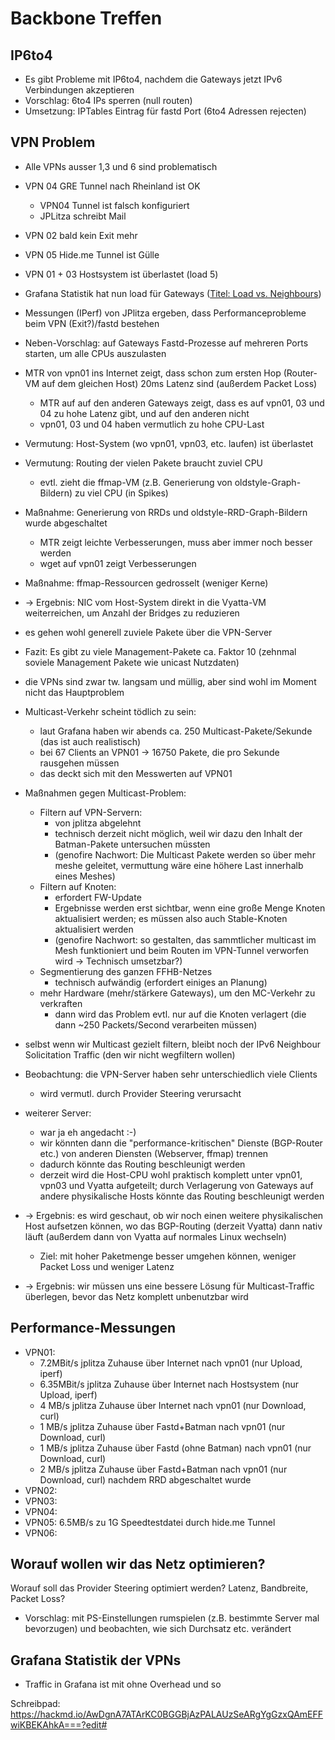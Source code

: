 # Backbone Treffen

## IP6to4
* Es gibt Probleme mit IP6to4, nachdem die Gateways jetzt IPv6 Verbindungen akzeptieren
* Vorschlag: 6to4 IPs sperren (null routen)
* Umsetzung: IPTables Eintrag für fastd Port (6to4 Adressen rejecten)

## VPN Problem
* Alle VPNs ausser 1,3 und 6 sind problematisch
* VPN 04 GRE Tunnel nach Rheinland ist OK
    * VPN04 Tunnel ist falsch konfiguriert
    * JPLitza schreibt Mail
* VPN 02 bald kein Exit mehr
* VPN 05 Hide.me Tunnel ist Gülle
* VPN 01 + 03 Hostsystem ist überlastet (load 5)
* Grafana Statistik hat nun load für Gateways ([Titel: Load vs. Neighbours](https://grafana.bremen.freifunk.net/dashboard/db/vpn-server))
* Messungen (IPerf) von JPlitza ergeben, dass Performanceprobleme beim VPN (Exit?)/fastd bestehen
* Neben-Vorschlag: auf Gateways Fastd-Prozesse auf mehreren Ports starten, um alle CPUs auszulasten
* MTR von vpn01 ins Internet zeigt, dass schon zum ersten Hop (Router-VM auf dem gleichen Host) 20ms Latenz sind (außerdem Packet Loss)
    * MTR auf auf den anderen Gateways zeigt, dass es auf vpn01, 03 und 04 zu hohe Latenz gibt, und auf den anderen nicht
    * vpn01, 03 und 04 haben vermutlich zu hohe CPU-Last
* Vermutung: Host-System (wo vpn01, vpn03, etc. laufen) ist überlastet
* Vermutung: Routing der vielen Pakete braucht zuviel CPU
    * evtl. zieht die ffmap-VM (z.B. Generierung von oldstyle-Graph-Bildern) zu viel CPU (in Spikes)
* Maßnahme: Generierung von RRDs und oldstyle-RRD-Graph-Bildern wurde abgeschaltet
    * MTR zeigt leichte Verbesserungen, muss aber immer noch besser werden
    * wget auf vpn01 zeigt Verbesserungen
* Maßnahme: ffmap-Ressourcen gedrosselt (weniger Kerne)
* -> Ergebnis: NIC vom Host-System direkt in die Vyatta-VM weiterreichen, um Anzahl der Bridges zu reduzieren
* es gehen wohl generell zuviele Pakete über die VPN-Server

* Fazit: Es gibt zu viele Management-Pakete ca. Faktor 10 (zehnmal soviele Management Pakete wie unicast Nutzdaten)
* die VPNs sind zwar tw. langsam und müllig, aber sind wohl im Moment nicht das Hauptproblem

* Multicast-Verkehr scheint tödlich zu sein:
    * laut Grafana haben wir abends ca. 250 Multicast-Pakete/Sekunde (das ist auch realistisch)
    * bei 67 Clients an VPN01 -> 16750 Pakete, die pro Sekunde rausgehen müssen
    * das deckt sich mit den Messwerten auf VPN01
* Maßnahmen gegen Multicast-Problem:
    * Filtern auf VPN-Servern:
        * von jplitza abgelehnt
        * technisch derzeit nicht möglich, weil wir dazu den Inhalt der Batman-Pakete untersuchen müssten
        * (genofire Nachwort: Die Multicast Pakete werden so über mehr meshe geleitet, vermuttung wäre eine höhere Last innerhalb eines Meshes)
    * Filtern auf Knoten:
        * erfordert FW-Update
        * Ergebnisse werden erst sichtbar, wenn eine große Menge Knoten aktualisiert werden; es müssen also auch Stable-Knoten aktualisiert werden
        * (genofire Nachwort: so gestalten, das sammtlicher multicast im Mesh funktioniert und beim Routen im VPN-Tunnel verworfen wird -> Technisch umsetzbar?)
    * Segmentierung des ganzen FFHB-Netzes
        * technisch aufwändig (erfordert einiges an Planung)
    * mehr Hardware (mehr/stärkere Gateways), um den MC-Verkehr zu verkraften
        * dann wird das Problem evtl. nur auf die Knoten verlagert (die dann ~250 Packets/Second verarbeiten müssen)
* selbst wenn wir Multicast gezielt filtern, bleibt noch der IPv6 Neighbour Solicitation Traffic (den wir nicht wegfiltern wollen)


* Beobachtung: die VPN-Server haben sehr unterschiedlich viele Clients
    * wird vermutl. durch Provider Steering verursacht

* weiterer Server:
    * war ja eh angedacht :-)
    * wir könnten dann die "performance-kritischen" Dienste (BGP-Router etc.) von anderen Diensten (Webserver, ffmap) trennen
    * dadurch könnte das Routing beschleunigt werden
    * derzeit wird die Host-CPU wohl praktisch komplett unter vpn01, vpn03 und Vyatta aufgeteilt; durch Verlagerung von Gateways auf andere physikalische Hosts könnte das Routing beschleunigt werden
* -> Ergebnis: es wird geschaut, ob wir noch einen weitere physikalischen Host aufsetzen können, wo das BGP-Routing (derzeit Vyatta) dann nativ läuft (außerdem dann von Vyatta auf normales Linux wechseln)
    * Ziel: mit hoher Paketmenge besser umgehen können, weniger Packet Loss und weniger Latenz

* -> Ergebnis: wir müssen uns eine bessere Lösung für Multicast-Traffic überlegen, bevor das Netz komplett unbenutzbar wird


## Performance-Messungen
* VPN01: 
    * 7.2MBit/s jplitza Zuhause über Internet nach vpn01 (nur Upload, iperf)
    * 6.35MBit/s jplitza Zuhause über Internet nach Hostsystem (nur Upload, iperf)
    * 4 MB/s jplitza Zuhause über Internet nach vpn01 (nur Download, curl)
    * 1 MB/s jplitza Zuhause über Fastd+Batman nach vpn01 (nur Download, curl)
    * 1 MB/s jplitza Zuhause über Fastd (ohne Batman) nach vpn01 (nur Download, curl)
    * 2 MB/s jplitza Zuhause über Fastd+Batman nach vpn01 (nur Download, curl) nachdem RRD abgeschaltet wurde
* VPN02:
* VPN03:
* VPN04:
* VPN05: 6.5MB/s zu 1G Speedtestdatei durch hide.me Tunnel
* VPN06:

## Worauf wollen wir das Netz optimieren?
Worauf soll das Provider Steering optimiert werden? Latenz, Bandbreite, Packet Loss?

* Vorschlag: mit PS-Einstellungen rumspielen (z.B. bestimmte Server mal bevorzugen) und beobachten, wie sich Durchsatz etc. verändert

## Grafana Statistik der VPNs
* Traffic in Grafana ist mit ohne Overhead und so

Schreibpad: https://hackmd.io/AwDgnA7ATArKC0BGGBjAzPALAUzSeARgYgGzxQAmEFFwiKBEKAhkA===?edit#